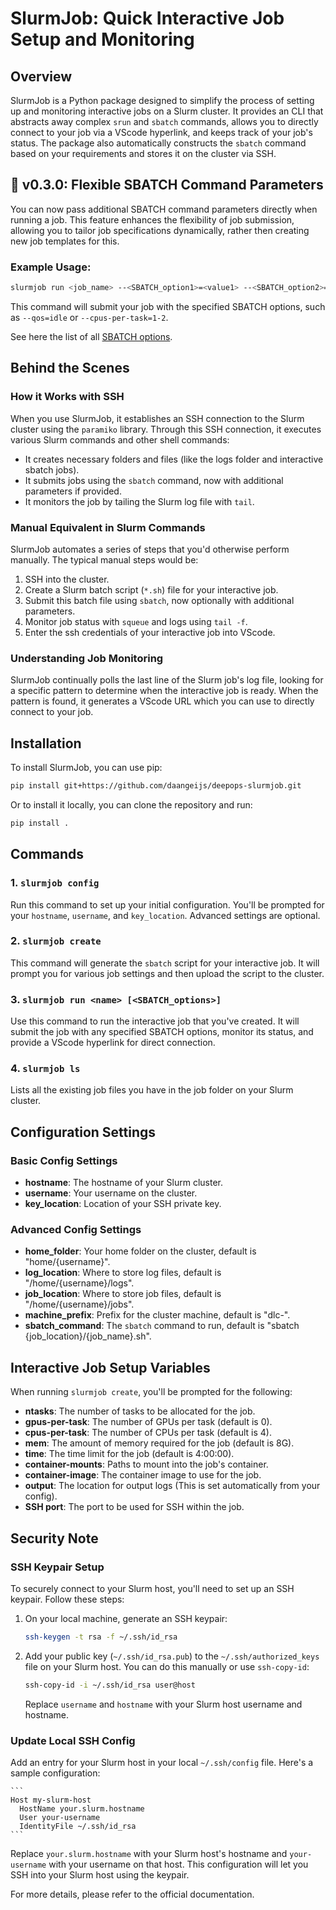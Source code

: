# SlurmJob: Quick Interactive Job Setup and Monitoring

## Overview

SlurmJob is a Python package designed to simplify the process of setting up and monitoring interactive jobs on a Slurm cluster. It provides an CLI that abstracts away complex `srun` and `sbatch` commands, allows you to directly connect to your job via a VScode hyperlink, and keeps track of your job's status. The package also automatically constructs the `sbatch` command based on your requirements and stores it on the cluster via SSH.

## 🎉 v0.3.0: Flexible SBATCH Command Parameters

You can now pass additional SBATCH command parameters directly when running a job. This feature enhances the flexibility of job submission, allowing you to tailor job specifications dynamically, rather then creating new job templates for this.

### Example Usage:

```bash
slurmjob run <job_name> --<SBATCH_option1>=<value1> --<SBATCH_option2>=<value2>
```

This command will submit your job with the specified SBATCH options, such as `--qos=idle` or `--cpus-per-task=1-2`.

See here the list of all [SBATCH options](https://slurm.schedmd.com/sbatch.html).
## Behind the Scenes

### How it Works with SSH

When you use SlurmJob, it establishes an SSH connection to the Slurm cluster using the `paramiko` library. Through this SSH connection, it executes various Slurm commands and other shell commands:

- It creates necessary folders and files (like the logs folder and interactive sbatch jobs).
- It submits jobs using the `sbatch` command, now with additional parameters if provided.
- It monitors the job by tailing the Slurm log file with `tail`.

### Manual Equivalent in Slurm Commands

SlurmJob automates a series of steps that you'd otherwise perform manually. The typical manual steps would be:

1. SSH into the cluster.
2. Create a Slurm batch script (`*.sh`) file for your interactive job.
3. Submit this batch file using `sbatch`, now optionally with additional parameters.
4. Monitor job status with `squeue` and logs using `tail -f`.
5. Enter the ssh credentials of your interactive job into VScode.

### Understanding Job Monitoring

SlurmJob continually polls the last line of the Slurm job's log file, looking for a specific pattern to determine when the interactive job is ready. When the pattern is found, it generates a VScode URL which you can use to directly connect to your job.

## Installation

To install SlurmJob, you can use pip:

```bash
pip install git+https://github.com/daangeijs/deepops-slurmjob.git
```

Or to install it locally, you can clone the repository and run:

```bash
pip install .
```

## Commands

### 1. `slurmjob config`

Run this command to set up your initial configuration. You'll be prompted for your `hostname`, `username`, and `key_location`. Advanced settings are optional.

### 2. `slurmjob create`

This command will generate the `sbatch` script for your interactive job. It will prompt you for various job settings and then upload the script to the cluster.

### 3. `slurmjob run <name> [<SBATCH_options>]`

Use this command to run the interactive job that you've created. It will submit the job with any specified SBATCH options, monitor its status, and provide a VScode hyperlink for direct connection.

### 4. `slurmjob ls`

Lists all the existing job files you have in the job folder on your Slurm cluster.

## Configuration Settings

### Basic Config Settings

- **hostname**: The hostname of your Slurm cluster.
- **username**: Your username on the cluster.
- **key_location**: Location of your SSH private key.

### Advanced Config Settings

- **home_folder**: Your home folder on the cluster, default is "home/{username}".
- **log_location**: Where to store log files, default is "/home/{username}/logs".
- **job_location**: Where to store job files, default is "/home/{username}/jobs".
- **machine_prefix**: Prefix for the cluster machine, default is "dlc-".
- **sbatch_command**: The `sbatch` command to run, default is "sbatch {job_location}/{job_name}.sh".

## Interactive Job Setup Variables

When running `slurmjob create`, you'll be prompted for the following:

- **ntasks**: The number of tasks to be allocated for the job.
- **gpus-per-task**: The number of GPUs per task (default is 0).
- **cpus-per-task**: The number of CPUs per task (default is 4).
- **mem**: The amount of memory required for the job (default is 8G).
- **time**: The time limit for the job (default is 4:00:00).
- **container-mounts**: Paths to mount into the job's container.
- **container-image**: The container image to use for the job.
- **output**: The location for output logs (This is set automatically from your config).
- **SSH port**: The port to be used for SSH within the job.

## Security Note

### SSH Keypair Setup

To securely connect to your Slurm host, you'll need to set up an SSH keypair. Follow these steps:

1. On your local machine, generate an SSH keypair:

    ```bash
    ssh-keygen -t rsa -f ~/.ssh/id_rsa
    ```

2. Add your public key (`~/.ssh/id_rsa.pub`) to the `~/.ssh/authorized_keys` file on your Slurm host. You can do this manually or use `ssh-copy-id`:

    ```bash
    ssh-copy-id -i ~/.ssh/id_rsa user@host
    ```
    Replace `username` and `hostname` with your Slurm host username and hostname.

### Update Local SSH Config

Add an entry for your Slurm host in your local `~/.ssh/config` file. Here's a sample configuration:

    ```
    Host my-slurm-host
      HostName your.slurm.hostname
      User your-username
      IdentityFile ~/.ssh/id_rsa
    ```

Replace `your.slurm.hostname` with your Slurm host's hostname and `your-username` with your username on that host. This configuration will let you SSH into your Slurm host using the keypair.

For more details, please refer to the official documentation.
